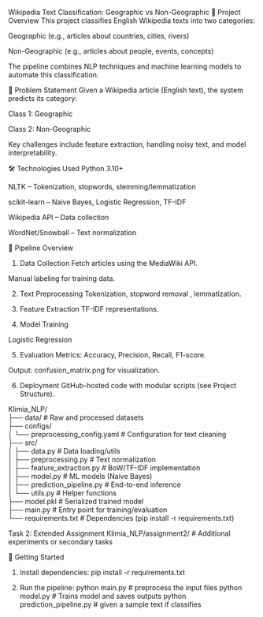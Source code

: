 Wikipedia Text Classification: Geographic vs Non-Geographic
📌 Project Overview
This project classifies English Wikipedia texts into two categories:

Geographic (e.g., articles about countries, cities, rivers)

Non-Geographic (e.g., articles about people, events, concepts)

The pipeline combines NLP techniques and machine learning models to automate this classification.

🧠 Problem Statement
Given a Wikipedia article (English text), the system predicts its category:

Class 1: Geographic

Class 2: Non-Geographic

Key challenges include feature extraction, handling noisy text, and model interpretability.

🛠️ Technologies Used
Python 3.10+

NLTK – Tokenization, stopwords, stemming/lemmatization

scikit-learn – Naive Bayes, Logistic Regression, TF-IDF

Wikipedia API – Data collection

WordNet/Snowball – Text normalization

🔁 Pipeline Overview
1. Data Collection
Fetch articles using the MediaWiki API.

Manual labeling for training data.

2. Text Preprocessing
Tokenization, stopword removal , lemmatization.

3. Feature Extraction
TF-IDF representations.

4. Model Training

Logistic Regression

5. Evaluation
Metrics: Accuracy, Precision, Recall, F1-score.

Output: confusion_matrix.png for visualization.

6. Deployment
GitHub-hosted code with modular scripts (see Project Structure).

Klimia_NLP/  
├── data/                    # Raw and processed datasets  
├── configs/  
│   └── preprocessing_config.yaml  # Configuration for text cleaning  
├── src/  
│   ├── data.py             # Data loading/utils  
│   ├── preprocessing.py    # Text normalization  
│   ├── feature_extraction.py  # BoW/TF-IDF implementation  
│   ├── model.py            # ML models (Naive Bayes)  
│   ├── prediction_pipeline.py  # End-to-end inference  
│   └── utils.py            # Helper functions  
├── model.pkl               # Serialized trained model  
├── main.py                 # Entry point for training/evaluation  
└── requirements.txt        # Dependencies (pip install -r requirements.txt)

Task 2: Extended Assignment
Klimia_NLP/assignment2/     # Additional experiments or secondary tasks  

🚀 Getting Started
1. Install dependencies:
pip install -r requirements.txt  

2. Run the pipeline:
python main.py  # preprocess the input files
python model.py   # Trains model and saves outputs 
python prediction_pipeline.py   # given a sample text if classifies
